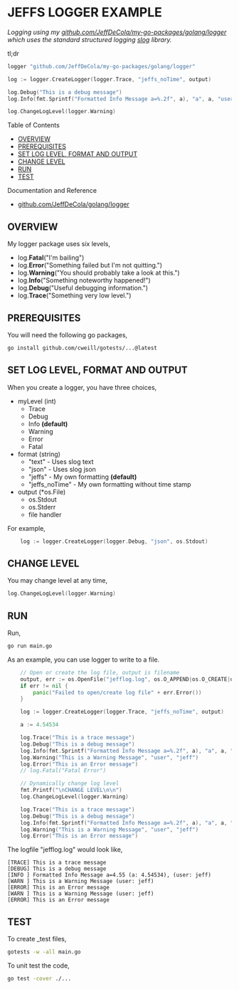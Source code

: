 # JEFFS LOGGER EXAMPLE

_Logging using my
[github.com/JeffDeCola/my-go-packages/golang/logger](https://github.com/JeffDeCola/my-go-packages/tree/master/golang/logger)
which uses the standard structured logging
[slog](https://pkg.go.dev/log/slog)
library._

tl;dr

```go
logger "github.com/JeffDeCola/my-go-packages/golang/logger"

log := logger.CreateLogger(logger.Trace, "jeffs_noTime", output)

log.Debug("This is a debug message")
log.Info(fmt.Sprintf("Formatted Info Message a=%.2f", a), "a", a, "user", "jeff")

log.ChangeLogLevel(logger.Warning)
```

Table of Contents

* [OVERVIEW](https://github.com/JeffDeCola/my-go-examples/tree/master/common-go/logging/jeffs-logger/README.md#overview)
* [PREREQUISITES](https://github.com/JeffDeCola/my-go-examples/tree/master/common-go/logging/jeffs-logger/README.md#prerequisites)
* [SET LOG LEVEL, FORMAT AND OUTPUT](https://github.com/JeffDeCola/my-go-examples/tree/master/common-go/logging/jeffs-logger/README.md#set-log-level-format-and-output)
* [CHANGE LEVEL](https://github.com/JeffDeCola/my-go-examples/tree/master/common-go/logging/jeffs-logger/README.md#change-level)
* [RUN](https://github.com/JeffDeCola/my-go-examples/tree/master/common-go/logging/jeffs-logger/README.md#run)
* [TEST](https://github.com/JeffDeCola/my-go-examples/tree/master/common-go/logging/jeffs-logger/README.md#test)

Documentation and Reference

* [github.com/JeffDeCola/golang/logger](https://github.com/JeffDeCola/my-go-packages/tree/master/golang/logger)

## OVERVIEW

My logger package uses six levels,

* log.**Fatal**("I'm bailing")
* log.**Error**("Something failed but I'm not quitting.")
* log.**Warning**("You should probably take a look at this.")
* log.**Info**("Something noteworthy happened!")
* log.**Debug**("Useful debugging information.")
* log.**Trace**("Something very low level.")

## PREREQUISITES

You will need the following go packages,

```bash
go install github.com/cweill/gotests/...@latest
```

## SET LOG LEVEL, FORMAT AND OUTPUT

When you create a logger, you have three choices,

* myLevel (int)
  * Trace
  * Debug
  * Info **(default)**
  * Warning
  * Error
  * Fatal
* format (string)
  * "text" - Uses slog text
  * "json" - Uses slog json
  * "jeffs" - My own formatting **(default)**
  * "jeffs_noTime" - My own formatting without time stamp
* output (*os.File)
  * os.Stdout
  * os.Stderr
  * file handler

For example,

```go
    log := logger.CreateLogger(logger.Debug, "json", os.Stdout)
```

## CHANGE LEVEL

You may change level at any time,

```go
log.ChangeLogLevel(logger.Warning)
```

## RUN

Run,

```bash
go run main.go
```

As an example, you can use logger to write to a file.

```go
    // Open or create the log file, output is filename
    output, err := os.OpenFile("jefflog.log", os.O_APPEND|os.O_CREATE|os.O_WRONLY, 0644)
    if err != nil {
        panic("Failed to open/create log file" + err.Error())
    }

    log := logger.CreateLogger(logger.Trace, "jeffs_noTime", output)

    a := 4.54534

    log.Trace("This is a trace message")
    log.Debug("This is a debug message")
    log.Info(fmt.Sprintf("Formatted Info Message a=%.2f", a), "a", a, "user", "jeff")
    log.Warning("This is a Warning Message", "user", "jeff")
    log.Error("This is an Error message")
    // log.Fatal("Fatal Error")

    // Dynamically change log level
    fmt.Printf("\nCHANGE LEVEL\n\n")
    log.ChangeLogLevel(logger.Warning)

    log.Trace("This is a trace message")
    log.Debug("This is a debug message")
    log.Info(fmt.Sprintf("Formatted Info Message a=%.2f", a), "a", a, "user", "jeff")
    log.Warning("This is a Warning Message", "user", "jeff")
    log.Error("This is an Error message")
```

The logfile "jefflog.log" would look like,

```text
[TRACE] This is a trace message
[DEBUG] This is a debug message
[INFO ] Formatted Info Message a=4.55 (a: 4.54534), (user: jeff)
[WARN ] This is a Warning Message (user: jeff)
[ERROR] This is an Error message
[WARN ] This is a Warning Message (user: jeff)
[ERROR] This is an Error message
```

## TEST

To create _test files,

```bash
gotests -w -all main.go
```

To unit test the code,

```bash
go test -cover ./...
```
